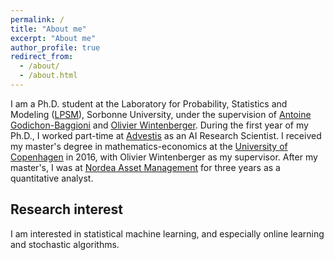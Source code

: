 ```yaml
---
permalink: /
title: "About me"
excerpt: "About me"
author_profile: true
redirect_from: 
  - /about/
  - /about.html
---
```


I am a Ph.D. student at the Laboratory for Probability, Statistics and Modeling ([LPSM](https://www.lpsm.paris "LPSM")), Sorbonne University, under the supervision of [Antoine Godichon-Baggioni](http://godichon.perso.math.cnrs.fr) and [Olivier Wintenberger](http://wintenberger.fr). During the first year of my Ph.D., I worked part-time at [Advestis](https://www.advestis.com) as an AI Research Scientist. I received my master's degree in mathematics-economics at the [University of Copenhagen](https://www.ku.dk/english/) in 2016, with Olivier Wintenberger as my supervisor. After my master's, I was at [Nordea Asset Management](https://www.nordeaassetmanagement.com) for three years as a quantitative analyst.

## Research interest
I am interested in statistical machine learning, and especially online learning and stochastic algorithms.

